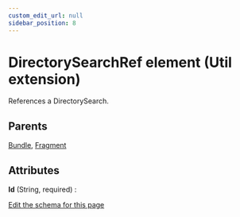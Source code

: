 ```yaml
---
custom_edit_url: null
sidebar_position: 8
---
```

# DirectorySearchRef element (Util extension)
References a DirectorySearch.

## Parents
[Bundle](../wxs/bundle.md), [Fragment](../wxs/fragment.md)

## Attributes
**Id** (String, required)
  : 


[Edit the schema for this page](https://github.com/wixtoolset/web/blob/master/src/xsd4/util.xsd)
